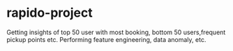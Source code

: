 # rapido-project
Getting insights of top 50 user with most booking, bottom 50 users,frequent pickup points etc. Performing feature engineering, data anomaly, etc.
